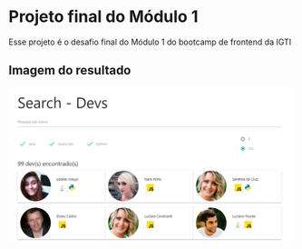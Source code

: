 # Projeto final do Módulo 1

Esse projeto é o desafio final do Módulo 1 do bootcamp de frontend da IGTI

## Imagem do resultado

![tela](tela.png)
